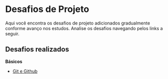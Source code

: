 # Desafios de Projeto

Aqui você encontra os desafios de projeto adicionados gradualmente conforme avanço nos estudos. Analise os desafios navegando pelos links a seguir.

## Desafios realizados

**Básicos**

* [Git e Github](https://github.com/danilotc/bootcamp-dio-banco-pan/tree/main/desafios/basico/github)